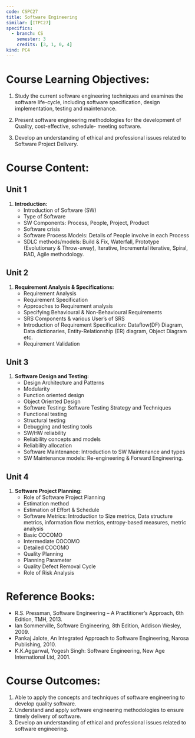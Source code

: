 ```yaml
---
code: CSPC27
title: Software Engineering
similar: [ITPC27]
specifics:
  - branch: CS
    semester: 3
    credits: [3, 1, 0, 4]
kind: PC4
---
```


# Course Learning Objectives:

1. Study the current software engineering techniques and examines the software life-cycle, including
software specification, design implementation, testing and maintenance.

2. Present software engineering methodologies for the development of Quality, cost-effective, schedule-
meeting software.

3. Develop an understanding of ethical and professional issues related to Software Project Delivery.

# Course Content:

## Unit 1

1. **Introduction:**
   - Introduction of Software (SW)
   - Type of Software
   - SW Components: Process, People, Project, Product
   - Software crisis
   - Software Process Models: Details of People involve in each Process
   - SDLC methods/models: Build & Fix, Waterfall, Prototype (Evolutionary & Throw-away), Iterative, Incremental iterative, Spiral, RAD, Agile methodology.

## Unit 2

1. **Requirement Analysis & Specifications:**
   - Requirement Analysis
   - Requirement Specification
   - Approaches to Requirement analysis
   - Specifying Behavioural & Non-Behavioural Requirements
   - SRS Components & various User’s of SRS
   - Introduction of Requirement Specification: Dataflow(DF) Diagram, Data dictionaries, Entity-Relationship (ER) diagram, Object Diagram etc.
   - Requirement Validation

## Unit 3

1. **Software Design and Testing:**
   - Design Architecture and Patterns
   - Modularity
   - Function oriented design
   - Object Oriented Design
   - Software Testing: Software Testing Strategy and Techniques
   - Functional testing
   - Structural testing
   - Debugging and testing tools
   - SW/HW reliability
   - Reliability concepts and models
   - Reliability allocation
   - Software Maintenance: Introduction to SW Maintenance and types
   - SW Maintenance models: Re-engineering & Forward Engineering.

## Unit 4

1. **Software Project Planning:**
   - Role of Software Project Planning
   - Estimation method
   - Estimation of Effort & Schedule
   - Software Metrics: Introduction to Size metrics, Data structure metrics, information flow metrics, entropy-based measures, metric analysis
   - Basic COCOMO
   - Intermediate COCOMO
   - Detailed COCOMO
   - Quality Planning
   - Planning Parameter
   - Quality Defect Removal Cycle
   - Role of Risk Analysis

# Reference Books:

- R.S. Pressman, Software Engineering – A Practitioner’s Approach, 6th Edition, TMH, 2013.
- Ian Sommerville, Software Engineering, 8th Edition, Addison Wesley, 2009.
- Pankaj Jalote, An Integrated Approach to Software Engineering, Narosa Publishing, 2010.
- K.K.Aggarwal, Yogesh Singh: Software Engineering, New Age International Ltd, 2001.

# Course Outcomes:

1. Able to apply the concepts and techniques of software engineering to develop quality software.
2. Understand and apply software engineering methodologies to ensure timely delivery of software.
3. Develop an understanding of ethical and professional issues related to software engineering.

